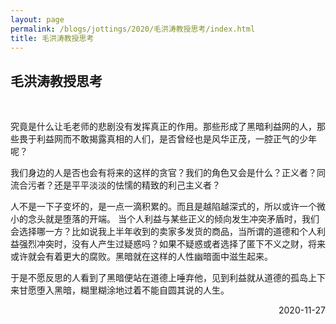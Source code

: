 ```yaml
---
layout: page
permalink: /blogs/jottings/2020/毛洪涛教授思考/index.html
title: 毛洪涛教授思考
---
```


## 毛洪涛教授思考
<br>

究竟是什么让毛老师的悲剧没有发挥真正的作用。那些形成了黑暗利益网的人，那些畏于利益网而不敢揭露真相的人们，是否曾经也是风华正茂，一腔正气的少年呢？

我们身边的人是否也会有将来的这样的贪官？我们的角色又会是什么？正义者？同流合污者？还是平平淡淡的怯懦的精致的利己主义者？

人不是一下子变坏的，是一点一滴积累的。而且是越陷越深式的，所以或许一个微小的念头就是堕落的开端。
当个人利益与某些正义的倾向发生冲突矛盾时，我们会选择哪一方？比如说我上半年收到的卖家多发货的商品，当所谓的道德和个人利益强烈冲突时，没有人产生过疑惑吗？如果不疑惑或者选择了匿下不义之财，将来或许就会有着更大的腐败。黑暗就在这样的人性幽暗面中滋生起来。

于是不愿反思的人看到了黑暗便站在道德上唾弃他，见到利益就从道德的孤岛上下来甘愿堕入黑暗，糊里糊涂地过着不能自圆其说的人生。

<p align="right">2020-11-27</p>